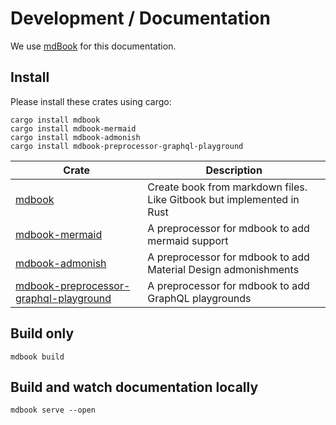 # Development / Documentation

We use [mdBook](https://rust-lang.github.io/mdBook/index.html) for this documentation.

## Install

Please install these crates using cargo:

```shell
cargo install mdbook
cargo install mdbook-mermaid
cargo install mdbook-admonish
cargo install mdbook-preprocessor-graphql-playground
```

| Crate                                                                                                          | Description                                                           |
|----------------------------------------------------------------------------------------------------------------|-----------------------------------------------------------------------|
| [mdbook](https://github.com/rust-lang/mdBook)                                                                  | Create book from markdown files. Like Gitbook but implemented in Rust |
| [mdbook-mermaid](https://github.com/badboy/mdbook-mermaid)                                                     | A preprocessor for mdbook to add mermaid support                      |
| [mdbook-admonish](https://github.com/tommilligan/mdbook-admonish)                                              | A preprocessor for mdbook to add Material Design admonishments        |
| [mdbook-preprocessor-graphql-playground](https://github.com/aschaeffer/mdbook-preprocessor-graphql-playground) | A preprocessor for mdbook to add GraphQL playgrounds                  |

## Build only

```shell
mdbook build
```

## Build and watch documentation locally

```shell
mdbook serve --open
```
